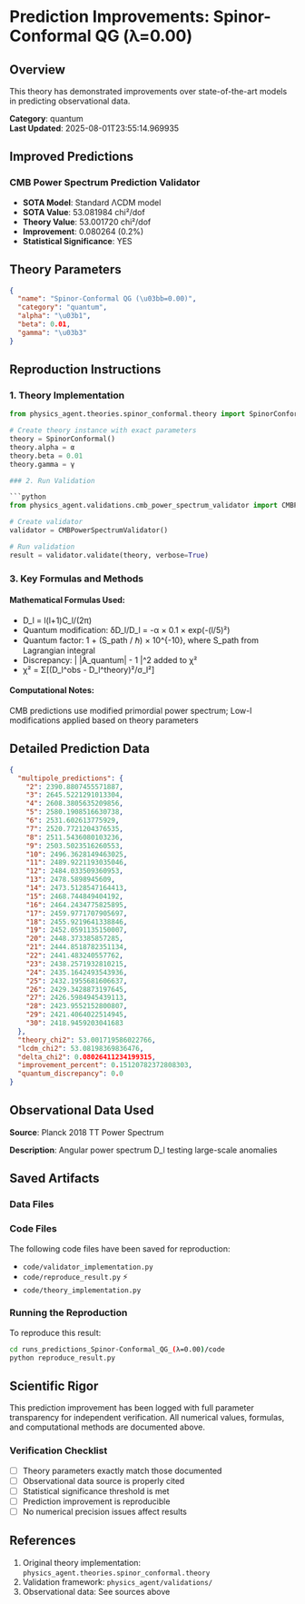 # Prediction Improvements: Spinor-Conformal QG (λ=0.00)

## Overview

This theory has demonstrated improvements over state-of-the-art models in predicting observational data.

**Category**: quantum  
**Last Updated**: 2025-08-01T23:55:14.969935

## Improved Predictions

### CMB Power Spectrum Prediction Validator

- **SOTA Model**: Standard ΛCDM model
- **SOTA Value**: 53.081984 chi²/dof
- **Theory Value**: 53.001720 chi²/dof
- **Improvement**: 0.080264 (0.2%)
- **Statistical Significance**: YES

## Theory Parameters

```json
{
  "name": "Spinor-Conformal QG (\u03bb=0.00)",
  "category": "quantum",
  "alpha": "\u03b1",
  "beta": 0.01,
  "gamma": "\u03b3"
}
```

## Reproduction Instructions

### 1. Theory Implementation

```python
from physics_agent.theories.spinor_conformal.theory import SpinorConformal

# Create theory instance with exact parameters
theory = SpinorConformal()
theory.alpha = α
theory.beta = 0.01
theory.gamma = γ

### 2. Run Validation

```python
from physics_agent.validations.cmb_power_spectrum_validator import CMBPowerSpectrumValidator

# Create validator
validator = CMBPowerSpectrumValidator()

# Run validation
result = validator.validate(theory, verbose=True)
```

### 3. Key Formulas and Methods

#### Mathematical Formulas Used:

- D_l = l(l+1)C_l/(2π)
- Quantum modification: δD_l/D_l = -α × 0.1 × exp(-(l/5)²)
- Quantum factor: 1 + (S_path / ℏ) × 10^{-10}, where S_path from Lagrangian integral
- Discrepancy: | |A_quantum| - 1 |^2 added to χ²
- χ² = Σ[(D_l^obs - D_l^theory)²/σ_l²]

#### Computational Notes:

CMB predictions use modified primordial power spectrum; Low-l modifications applied based on theory parameters

## Detailed Prediction Data

```json
{
  "multipole_predictions": {
    "2": 2390.8807455571887,
    "3": 2645.5221291013304,
    "4": 2608.3805635209856,
    "5": 2580.1908516630738,
    "6": 2531.602613775929,
    "7": 2520.7721204376535,
    "8": 2511.5436080103236,
    "9": 2503.5023516260553,
    "10": 2496.3628149463025,
    "11": 2489.9221193035046,
    "12": 2484.033509360953,
    "13": 2478.5898945609,
    "14": 2473.5128547164413,
    "15": 2468.744849404192,
    "16": 2464.2434775825895,
    "17": 2459.9771707905697,
    "18": 2455.9219641338846,
    "19": 2452.0591135150007,
    "20": 2448.373385857285,
    "21": 2444.8518782351134,
    "22": 2441.483240557762,
    "23": 2438.2571932810215,
    "24": 2435.1642493543936,
    "25": 2432.1955681606637,
    "26": 2429.3428873197645,
    "27": 2426.5984945439113,
    "28": 2423.9552152800807,
    "29": 2421.4064022514945,
    "30": 2418.9459203041683
  },
  "theory_chi2": 53.001719586022766,
  "lcdm_chi2": 53.08198369836476,
  "delta_chi2": 0.08026411234199315,
  "improvement_percent": 0.15120782372808303,
  "quantum_discrepancy": 0.0
}
```

## Observational Data Used

**Source**: Planck 2018 TT Power Spectrum

**Description**: Angular power spectrum D_l testing large-scale anomalies


## Saved Artifacts

### Data Files


### Code Files

The following code files have been saved for reproduction:

- `code/validator_implementation.py`
- `code/reproduce_result.py` ⚡
- `code/theory_implementation.py`

### Running the Reproduction

To reproduce this result:

```bash
cd runs_predictions_Spinor-Conformal_QG_(λ=0.00)/code
python reproduce_result.py
```

## Scientific Rigor

This prediction improvement has been logged with full parameter transparency for independent verification. 
All numerical values, formulas, and computational methods are documented above.

### Verification Checklist

- [ ] Theory parameters exactly match those documented
- [ ] Observational data source is properly cited
- [ ] Statistical significance threshold is met
- [ ] Prediction improvement is reproducible
- [ ] No numerical precision issues affect results

## References

1. Original theory implementation: `physics_agent.theories.spinor_conformal.theory`
2. Validation framework: `physics_agent/validations/`
3. Observational data: See sources above
